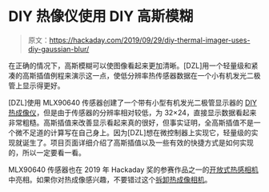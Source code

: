 # DIY 热像仪使用 DIY 高斯模糊

> 原文：<https://hackaday.com/2019/09/29/diy-thermal-imager-uses-diy-gaussian-blur/>

在正确的情况下，高斯模糊可以使图像看起来更加清晰。[DZL]用一个轻量级和紧凑的高斯插值例程来演示这一点，使低分辨率热传感器数据在一个小有机发光二极管上显示得更好。

[DZL]使用 MLX90640 传感器创建了一个带有小型有机发光二极管显示器的 [DIY 热成像仪](http://blog.dzl.dk/2019/06/08/cheap-diy-thermal-imager/)，但是由于传感器的分辨率相对较低，为 32×24，直接显示数据看起来非常粗糙。高斯插值来改善显示看起来真的很好，但事实证明，全高斯插值不是一个微不足道的计算写在自己身上。因为[DZL]想在微控制器上实现它，轻量级的实现就诞生了。项目页面详细介绍了高斯插值以及一些有效的快捷方式是如何实现的，所以一定要看一看。

MLX90640 传感器也在 2019 年 Hackaday 奖的参赛作品之一的[开放式热感相机](https://hackaday.com/2019/09/22/getting-the-heat-on-with-a-thermal-camera/)中亮相。如果你对热成像感兴趣，不要错过这个[拆卸热成像相机](https://hackaday.com/2018/11/07/teardown-of-a-relatively-cheap-thermal-camera/)。